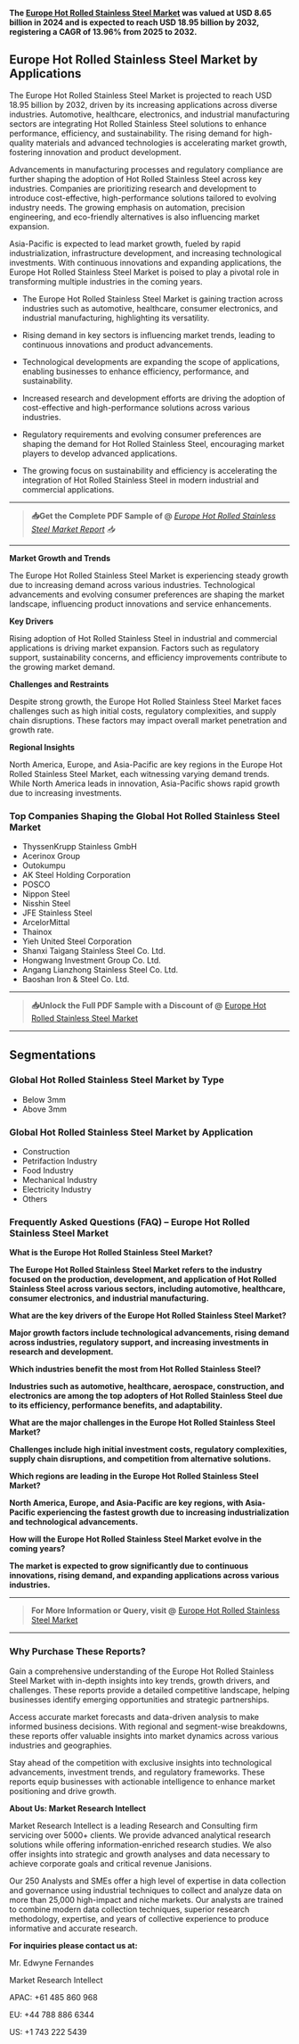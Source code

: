 <p><strong>The <a href="https://www.marketresearchintellect.com/download-sample/?rid=955962&amp;utm_source=Pulse-April-Europe&amp;utm_medium=852">Europe Hot Rolled Stainless Steel Market</a> was valued at USD 8.65 billion in 2024 and is expected to reach USD 18.95 billion by 2032, registering a CAGR of 13.96% from 2025 to 2032.</strong></p><h2>Europe Hot Rolled Stainless Steel Market by Applications&nbsp;</h2><p><p>The Europe Hot Rolled Stainless Steel Market is projected to reach USD 18.95 billion by 2032, driven by its increasing applications across diverse industries. Automotive, healthcare, electronics, and industrial manufacturing sectors are integrating Hot Rolled Stainless Steel solutions to enhance performance, efficiency, and sustainability. The rising demand for high-quality materials and advanced technologies is accelerating market growth, fostering innovation and product development.</p><p>Advancements in manufacturing processes and regulatory compliance are further shaping the adoption of Hot Rolled Stainless Steel across key industries. Companies are prioritizing research and development to introduce cost-effective, high-performance solutions tailored to evolving industry needs. The growing emphasis on automation, precision engineering, and eco-friendly alternatives is also influencing market expansion.</p><p>Asia-Pacific is expected to lead market growth, fueled by rapid industrialization, infrastructure development, and increasing technological investments. With continuous innovations and expanding applications, the Europe Hot Rolled Stainless Steel Market is poised to play a pivotal role in transforming multiple industries in the coming years.</p></p><ul><li><p>The Europe Hot Rolled Stainless Steel Market is gaining traction across industries such as automotive, healthcare, consumer electronics, and industrial manufacturing, highlighting its versatility.</p></li><li><p>Rising demand in key sectors is influencing market trends, leading to continuous innovations and product advancements.</p></li><li><p>Technological developments are expanding the scope of applications, enabling businesses to enhance efficiency, performance, and sustainability.</p></li><li><p>Increased research and development efforts are driving the adoption of cost-effective and high-performance solutions across various industries.</p></li><li><p>Regulatory requirements and evolving consumer preferences are shaping the demand for Hot Rolled Stainless Steel, encouraging market players to develop advanced applications.</p></li><li><p>The growing focus on sustainability and efficiency is accelerating the integration of Hot Rolled Stainless Steel in modern industrial and commercial applications.</p></li></ul><hr /><blockquote><p><strong><span class="font-[700]">📥Get the Complete PDF Sample of @ </span></strong><em><span class="font-[700]"><a href="https://www.marketresearchintellect.com/download-sample/?rid=955962&amp;utm_source=Pulse-April-Europe&amp;utm_medium=852" target="_blank" data-tracking-control-name="article-ssr-frontend-pulse_little-text-block" data-tracking-will-navigate="" data-test-link="">Europe Hot Rolled Stainless Steel Market Report</a>&nbsp;📥</span></em></p></blockquote><hr /><p class="" data-start="77" data-end="360"><strong data-start="77" data-end="105">Market Growth and Trends</strong></p><p class="" data-start="77" data-end="360">The Europe Hot Rolled Stainless Steel Market is experiencing steady growth due to increasing demand across various industries. Technological advancements and evolving consumer preferences are shaping the market landscape, influencing product innovations and service enhancements.</p><p class="" data-start="362" data-end="606"><strong data-start="362" data-end="377">Key Drivers</strong></p><p class="" data-start="362" data-end="606">Rising adoption of Hot Rolled Stainless Steel in industrial and commercial applications is driving market expansion. Factors such as regulatory support, sustainability concerns, and efficiency improvements contribute to the growing market demand.</p><p class="" data-start="608" data-end="849"><strong data-start="608" data-end="637">Challenges and Restraints</strong></p><p class="" data-start="608" data-end="849">Despite strong growth, the Europe Hot Rolled Stainless Steel Market faces challenges such as high initial costs, regulatory complexities, and supply chain disruptions. These factors may impact overall market penetration and growth rate.</p><p class="" data-start="851" data-end="1095"><strong data-start="851" data-end="872">Regional Insights</strong></p><p class="" data-start="851" data-end="1095">North America, Europe, and Asia-Pacific are key regions in the Europe Hot Rolled Stainless Steel Market, each witnessing varying demand trends. While North America leads in innovation, Asia-Pacific shows rapid growth due to increasing investments.</p><p><h3>Top Companies Shaping the Global Hot Rolled Stainless Steel Market </h3><ul><li>ThyssenKrupp Stainless GmbH</li><li>Acerinox Group</li><li>Outokumpu</li><li>AK Steel Holding Corporation</li><li>POSCO</li><li>Nippon Steel</li><li>Nisshin Steel</li><li>JFE Stainless Steel</li><li>ArcelorMittal</li><li>Thainox</li><li>Yieh United Steel Corporation</li><li>Shanxi Taigang Stainless Steel Co. Ltd.</li><li>Hongwang Investment Group Co. Ltd.</li><li>Angang Lianzhong Stainless Steel Co. Ltd.</li><li>Baoshan Iron & Steel Co. Ltd.</li></ul></p><hr /><blockquote><p><strong>📥Unlock the Full PDF Sample with a Discount of @</strong> <a href="https://www.marketresearchintellect.com/ask-for-discount/?rid=955962&amp;utm_source=Pulse-April-Europe&amp;utm_medium=852">Europe Hot Rolled Stainless Steel Market</a></p></blockquote><hr /><p><h2>Segmentations</h2><h3>Global Hot Rolled Stainless Steel Market by Type</h3><ul><li>Below 3mm</li><li>Above 3mm</li></ul><h3>Global Hot Rolled Stainless Steel Market by Application</h3><ul><li>Construction</li><li>Petrifaction Industry</li><li>Food Industry</li><li>Mechanical Industry</li><li>Electricity Industry</li><li>Others</li></ul></p><h3><strong>Frequently Asked Questions (FAQ) &ndash; Europe Hot Rolled Stainless Steel Market</strong></h3><p><strong>What is the Europe Hot Rolled Stainless Steel Market?</strong></p><p><strong>The Europe Hot Rolled Stainless Steel Market refers to the industry focused on the production, development, and application of Hot Rolled Stainless Steel across various sectors, including automotive, healthcare, consumer electronics, and industrial manufacturing.</strong></p><p><strong>What are the key drivers of the Europe Hot Rolled Stainless Steel Market?</strong></p><p><strong>Major growth factors include technological advancements, rising demand across industries, regulatory support, and increasing investments in research and development.</strong></p><p><strong>Which industries benefit the most from Hot Rolled Stainless Steel?</strong></p><p><strong>Industries such as automotive, healthcare, aerospace, construction, and electronics are among the top adopters of Hot Rolled Stainless Steel due to its efficiency, performance benefits, and adaptability.</strong></p><p><strong>What are the major challenges in the Europe Hot Rolled Stainless Steel Market?</strong></p><p><strong>Challenges include high initial investment costs, regulatory complexities, supply chain disruptions, and competition from alternative solutions.</strong></p><p><strong>Which regions are leading in the Europe Hot Rolled Stainless Steel Market?</strong></p><p><strong>North America, Europe, and Asia-Pacific are key regions, with Asia-Pacific experiencing the fastest growth due to increasing industrialization and technological advancements.</strong></p><p><strong>How will the Europe Hot Rolled Stainless Steel Market evolve in the coming years?</strong></p><p><strong>The market is expected to grow significantly due to continuous innovations, rising demand, and expanding applications across various industries.</strong></p><hr /><blockquote><p><span class="font-[700]"><strong>For More Information or Query, visit&nbsp;@</strong>&nbsp;</span><span class="font-[700]"><a href="https://www.marketresearchintellect.com/product/global-hot-rolled-stainless-steel-market/?utm_source=Linkedin&utm_medium=852" target="_blank" data-tracking-control-name="article-ssr-frontend-pulse_little-text-block" data-tracking-will-navigate="" data-test-link="">Europe Hot Rolled Stainless Steel Market</a></span></p></blockquote><hr /><h3><strong data-start="0" data-end="31">Why Purchase These Reports?</strong></h3><p class="" data-start="35" data-end="297">Gain a comprehensive understanding of the Europe Hot Rolled Stainless Steel Market with in-depth insights into key trends, growth drivers, and challenges. These reports provide a detailed competitive landscape, helping businesses identify emerging opportunities and strategic partnerships.</p><p class="" data-start="299" data-end="540">Access accurate market forecasts and data-driven analysis to make informed business decisions. With regional and segment-wise breakdowns, these reports offer valuable insights into market dynamics across various industries and geographies.</p><p class="" data-start="542" data-end="784">Stay ahead of the competition with exclusive insights into technological advancements, investment trends, and regulatory frameworks. These reports equip businesses with actionable intelligence to enhance market positioning and drive growth.</p><p><strong><span class="font-[700]">About Us: Market Research Intellect</span></strong></p><p><span class="">Market Research Intellect is a leading Research and Consulting firm servicing over 5000+ clients. We provide advanced analytical research solutions while offering information-enriched research studies.&nbsp;</span>We also offer insights into strategic and growth analyses and data necessary to achieve corporate goals and critical revenue Janisions.</p><p><span class="">Our 250 Analysts and SMEs offer a high level of expertise in data collection and governance using industrial techniques to collect and analyze data on more than 25,000 high-impact and niche markets. Our analysts are trained to combine modern data collection techniques, superior research methodology, expertise, and years of collective experience to produce informative and accurate research.</span></p><p><strong>For inquiries please contact us at:</strong></p><p>Mr. Edwyne Fernandes</p><p>Market Research Intellect</p><p>APAC: +61 485 860 968</p><p>EU: +44 788 886 6344</p><p>US: +1 743 222 5439</p>